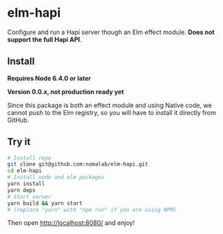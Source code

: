 # elm-hapi

Configure and run a Hapi server though an Elm effect module. **Does not support the full Hapi API**.

## Install

**Requires Node 6.4.0 or later**

**Version 0.0.x, not production ready yet**

Since this package is both an effect module and using Native code, we cannot push to the Elm registry, so you will have to install it directly from GitHub.

## Try it

```bash
# Install repo
git clone git@github.com:nomalab/elm-hapi.git
cd elm-hapi
# Install node and elm packages
yarn install
yarn deps
# Start server
yarn build && yarn start
# (replace "yarn" with "npm run" if you are using NPM)
```

Then open [http://localhost:8080/](http://localhost:8080/) and enjoy!
